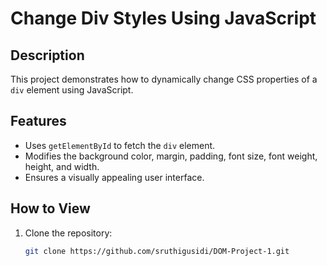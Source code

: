 
# Change Div Styles Using JavaScript

## Description
This project demonstrates how to dynamically change CSS properties of a `div` element using JavaScript.

## Features
- Uses `getElementById` to fetch the `div` element.
- Modifies the background color, margin, padding, font size, font weight, height, and width.
- Ensures a visually appealing user interface.

## How to View
1. Clone the repository:
   ```sh
   git clone https://github.com/sruthigusidi/DOM-Project-1.git
